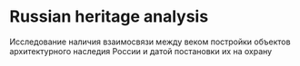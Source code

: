 # Russian heritage analysis
Исследование наличия взаимосвязи между веком постройки объектов архитектурного наследия России и датой постановки их на охрану
